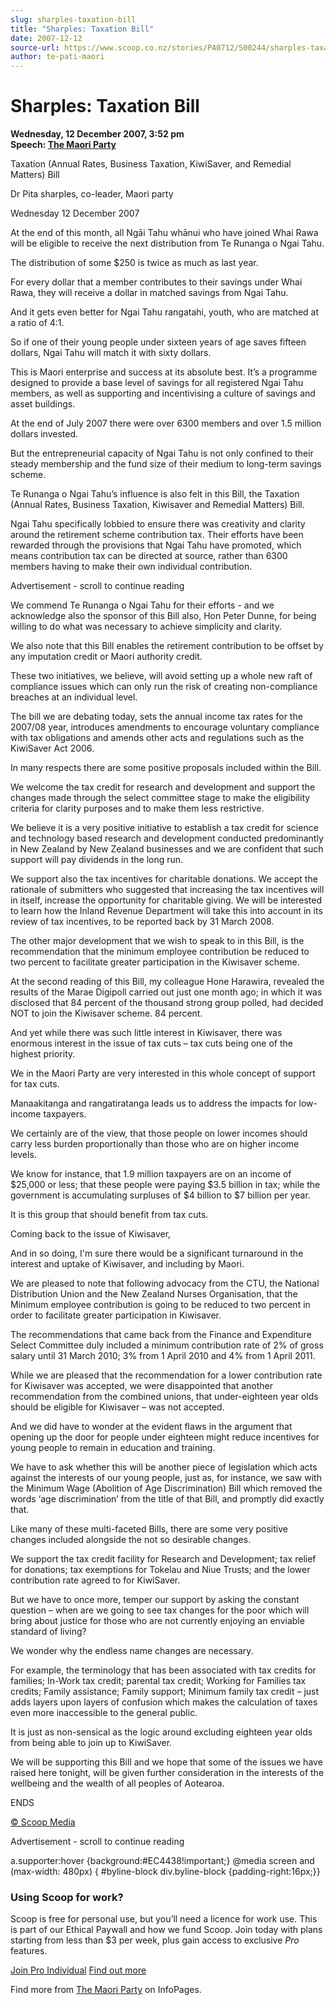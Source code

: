 ```yaml
---
slug: sharples-taxation-bill
title: "Sharples: Taxation Bill"
date: 2007-12-12
source-url: https://www.scoop.co.nz/stories/PA0712/S00244/sharples-taxation-bill.htm
author: te-pati-maori
---
```

Sharples: Taxation Bill
=======================

**Wednesday, 12 December 2007, 3:52 pm**  
**Speech: [The Maori Party](https://info.scoop.co.nz/The_Maori_Party)**

Taxation (Annual Rates, Business Taxation, KiwiSaver, and Remedial Matters) Bill

Dr Pita sharples, co-leader, Maori party

Wednesday 12 December 2007

At the end of this month, all Ngāi Tahu whānui who have joined Whai Rawa will be eligible to receive the next distribution from Te Runanga o Ngai Tahu.

The distribution of some $250 is twice as much as last year.

For every dollar that a member contributes to their savings under Whai Rawa, they will receive a dollar in matched savings from Ngai Tahu.

And it gets even better for Ngai Tahu rangatahi, youth, who are matched at a ratio of 4:1.

So if one of their young people under sixteen years of age saves fifteen dollars, Ngai Tahu will match it with sixty dollars.

This is Maori enterprise and success at its absolute best. It’s a programme designed to provide a base level of savings for all registered Ngai Tahu members, as well as supporting and incentivising a culture of savings and asset buildings.

At the end of July 2007 there were over 6300 members and over 1.5 million dollars invested.

But the entrepreneurial capacity of Ngai Tahu is not only confined to their steady membership and the fund size of their medium to long-term savings scheme.

Te Runanga o Ngai Tahu’s influence is also felt in this Bill, the Taxation (Annual Rates, Business Taxation, Kiwisaver and Remedial Matters) Bill.

Ngai Tahu specifically lobbied to ensure there was creativity and clarity around the retirement scheme contribution tax. Their efforts have been rewarded through the provisions that Ngai Tahu have promoted, which means contribution tax can be directed at source, rather than 6300 members having to make their own individual contribution.

Advertisement - scroll to continue reading





We commend Te Runanga o Ngai Tahu for their efforts - and we acknowledge also the sponsor of this Bill also, Hon Peter Dunne, for being willing to do what was necessary to achieve simplicity and clarity.

We also note that this Bill enables the retirement contribution to be offset by any imputation credit or Maori authority credit.

These two initiatives, we believe, will avoid setting up a whole new raft of compliance issues which can only run the risk of creating non-compliance breaches at an individual level.

The bill we are debating today, sets the annual income tax rates for the 2007/08 year, introduces amendments to encourage voluntary compliance with tax obligations and amends other acts and regulations such as the KiwiSaver Act 2006.

In many respects there are some positive proposals included within the Bill.

We welcome the tax credit for research and development and support the changes made through the select committee stage to make the eligibility criteria for clarity purposes and to make them less restrictive.

We believe it is a very positive initiative to establish a tax credit for science and technology based research and development conducted predominantly in New Zealand by New Zealand businesses and we are confident that such support will pay dividends in the long run.

We support also the tax incentives for charitable donations. We accept the rationale of submitters who suggested that increasing the tax incentives will in itself, increase the opportunity for charitable giving. We will be interested to learn how the Inland Revenue Department will take this into account in its review of tax incentives, to be reported back by 31 March 2008.

The other major development that we wish to speak to in this Bill, is the recommendation that the minimum employee contribution be reduced to two percent to facilitate greater participation in the Kiwisaver scheme.

At the second reading of this Bill, my colleague Hone Harawira, revealed the results of the Marae Digipoll carried out just one month ago; in which it was disclosed that 84 percent of the thousand strong group polled, had decided NOT to join the Kiwisaver scheme. 84 percent.

And yet while there was such little interest in Kiwisaver, there was enormous interest in the issue of tax cuts – tax cuts being one of the highest priority.

We in the Maori Party are very interested in this whole concept of support for tax cuts.

Manaakitanga and rangatiratanga leads us to address the impacts for low-income taxpayers.

We certainly are of the view, that those people on lower incomes should carry less burden proportionally than those who are on higher income levels.

We know for instance, that 1.9 million taxpayers are on an income of $25,000 or less; that these people were paying $3.5 billion in tax; while the government is accumulating surpluses of $4 billion to $7 billion per year.

It is this group that should benefit from tax cuts.

Coming back to the issue of Kiwisaver,

And in so doing, I'm sure there would be a significant turnaround in the interest and uptake of Kiwisaver, and including by Maori.

We are pleased to note that following advocacy from the CTU, the National Distribution Union and the New Zealand Nurses Organisation, that the Minimum employee contribution is going to be reduced to two percent in order to facilitate greater participation in Kiwisaver.

The recommendations that came back from the Finance and Expenditure Select Committee duly included a minimum contribution rate of 2% of gross salary until 31 March 2010; 3% from 1 April 2010 and 4% from 1 April 2011.

While we are pleased that the recommendation for a lower contribution rate for Kiwisaver was accepted, we were disappointed that another recommendation from the combined unions, that under-eighteen year olds should be eligible for Kiwisaver – was not accepted.

And we did have to wonder at the evident flaws in the argument that opening up the door for people under eighteen might reduce incentives for young people to remain in education and training.

We have to ask whether this will be another piece of legislation which acts against the interests of our young people, just as, for instance, we saw with the Minimum Wage (Abolition of Age Discrimination) Bill which removed the words ‘age discrimination’ from the title of that Bill, and promptly did exactly that.

Like many of these multi-faceted Bills, there are some very positive changes included alongside the not so desirable changes.

We support the tax credit facility for Research and Development; tax relief for donations; tax exemptions for Tokelau and Niue Trusts; and the lower contribution rate agreed to for KiwiSaver.

But we have to once more, temper our support by asking the constant question – when are we going to see tax changes for the poor which will bring about justice for those who are not currently enjoying an enviable standard of living?

We wonder why the endless name changes are necessary.

For example, the terminology that has been associated with tax credits for families; In-Work tax credit; parental tax credit; Working for Families tax credits; Family assistance; Family support; Minimum family tax credit – just adds layers upon layers of confusion which makes the calculation of taxes even more inaccessible to the general public.

It is just as non-sensical as the logic around excluding eighteen year olds from being able to join up to KiwiSaver.

We will be supporting this Bill and we hope that some of the issues we have raised here tonight, will be given further consideration in the interests of the wellbeing and the wealth of all peoples of Aotearoa.

  
ENDS

[© Scoop Media](http://www.scoop.co.nz/about/terms.html)  

Advertisement - scroll to continue reading



a.supporter:hover {background:#EC4438!important;} @media screen and (max-width: 480px) { #byline-block div.byline-block {padding-right:16px;}}

### Using Scoop for work?

Scoop is free for personal use, but you’ll need a licence for work use. This is part of our Ethical Paywall and how we fund Scoop. Join today with plans starting from less than $3 per week, plus gain access to exclusive _Pro_ features.  
  
[Join Pro Individual](https://pro.scoop.co.nz/Individual/?from=ProIn24) [Find out more](https://pro.scoop.co.nz/using-scoop-for-work/?from=ProIn24)

Find more from [The Maori Party](https://info.scoop.co.nz/The_Maori_Party) on InfoPages.
